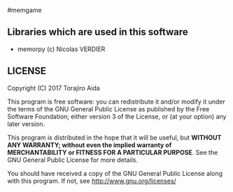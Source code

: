 #memgame


## Libraries which are used in this software
- memorpy (c) Nicolas VERDIER

## LICENSE

Copyright (C) 2017 Torajiro Aida

This program is free software: you can redistribute it and/or modify
it under the terms of the GNU General Public License as published by
the Free Software Foundation; either version 3 of the License, or
(at your option) any later version.

This program is distributed in the hope that it will be useful,
but **WITHOUT ANY WARRANTY; without even the implied warranty of**
**MERCHANTABILITY or FITNESS FOR A PARTICULAR PURPOSE**.  See the
GNU General Public License for more details.

You should have received a copy of the GNU General Public License
along with this program.  If not, see <http://www.gnu.org/licenses/>
